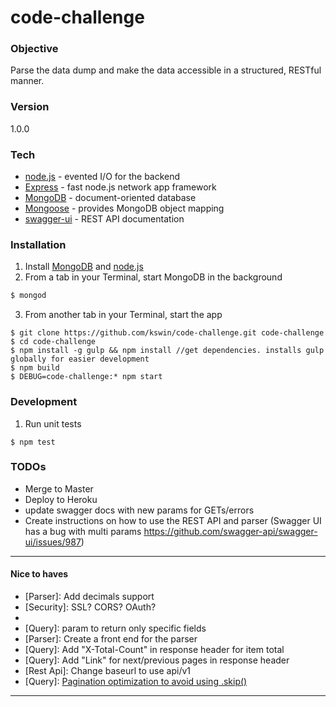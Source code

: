 # code-challenge
### Objective
Parse the data dump and make the data accessible in a structured, RESTful manner.

### Version
1.0.0

### Tech

* [node.js] - evented I/O for the backend
* [Express] - fast node.js network app framework 
* [MongoDB] - document-oriented database 
* [Mongoose] - provides MongoDB object mapping 
* [swagger-ui] - REST API documentation

### Installation
1. Install [MongoDB] and [node.js]
2. From a tab in your Terminal, start MongoDB in the background
```sh
$ mongod
``` 
3. From another tab in your Terminal, start the app
```
$ git clone https://github.com/kswin/code-challenge.git code-challenge
$ cd code-challenge
$ npm install -g gulp && npm install //get dependencies. installs gulp globally for easier development
$ npm build
$ DEBUG=code-challenge:* npm start
```

### Development
1. Run unit tests
```
$ npm test
```

### TODOs
- Merge to Master
- Deploy to Heroku
- update swagger docs with new params for GETs/errors
- Create instructions on how to use the REST API and parser (Swagger UI has a bug with multi params https://github.com/swagger-api/swagger-ui/issues/987)


----

#### Nice to haves
- [Parser]: Add decimals support
- [Security]: SSL? CORS? OAuth?
- [Development]: JSHint
- [Query]: param to return only specific fields
- [Parser]: Create a front end for the parser
- [Query]: Add "X-Total-Count" in response header for item total 
- [Query]: Add "Link" for next/previous pages in response header
- [Rest Api]: Change baseurl to use api/v1
- [Query]: [Pagination optimization to avoid using .skip()](https://sammaye.wordpress.com/2012/05/25/mongodb-paging-using-ranged-queries-avoiding-skip/)


----

[MongoDB]:http://docs.mongodb.org/manual/
[node.js]:http://nodejs.org
[express]:http://expressjs.com
[Mongoose]:http://mongoosejs.com/docs/guide.html
[swagger-ui]: https://github.com/swagger-api/swagger-ui
